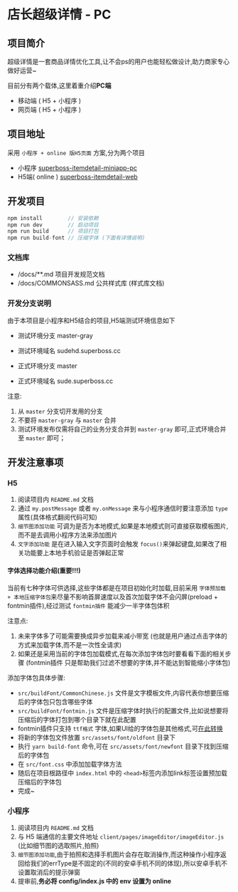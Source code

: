 # 店长超级详情 - PC
## 项目简介
超级详情是一套商品详情优化工具,让不会ps的用户也能轻松做设计,助力商家专心做好运营~

目前分有两个载体,这里着重介绍**PC端**
+ 移动端 ( H5 + 小程序 )
+ 网页端 ( H5 + 小程序 )

## 项目地址
采用 `小程序 + online 版H5页面` 方案,分为两个项目
+ 小程序 [superboss-itemdetail-miniapp-pc](https://git2.superboss.cc/raycloudFrontEnd/superboss-itemdetail-miniapp-pc)
+ H5端( online ) [superboss-itemdetail-web](https://git2.superboss.cc/raycloudFrontEnd/superboss-itemdetail-web)

## 开发项目
``` js
npm install        // 安装依赖
npm run dev        // 启动项目
npm run build      // 项目打包
npm run build-font // 压缩字体 (下面有详情说明)
```

### 文档库
+ /docs/**.md         项目开发规范文档
+ /docs/COMMONSASS.md 公共样式库 (样式库文档)

### 开发分支说明
由于本项目是小程序和H5结合的项目,H5端测试环境信息如下
+ 测试环境分支 master-gray
+ 测试环境域名 sudehd.superboss.cc

+ 正式环境分支 master
+ 正式环境域名 sude.superboss.cc

注意:
1. 从 `master` 分支切开发用的分支
2. 不要将 `master-gray` 与 `master` 合并
3. 测试环境发布仅需将自己的业务分支合并到 `master-gray` 即可,正式环境合并至 `master` 即可；


## 开发注意事项
### H5
1. 阅读项目内 `README.md` 文档
2. 通过 `my.postMessage` 或者 `my.onMessage` 来与小程序通信时要注意添加 `type` 属性(具体格式翻阅代码可知)
3. `细节图添加功能` 可调为是否为本地模式,如果是本地模式则可直接获取模板图片,而不是去调用小程序方法来添加图片
4. `文字添加功能` 是在进入输入文字页面时会触发 `focus()`来弹起键盘,如果改了相关功能要上本地手机验证是否弹起正常

#### 字体选择功能介绍(重要!!!)
当前有七种字体可供选择,这些字体都是在项目初始化时加载,目前采用 `字体预加载 + 本地压缩字体包`来尽量不影响首屏速度以及首次加载字体不会闪屏(preload + fontmin插件),经过测试 `fontmin插件` 能减少一半字体包体积

注意点:
1. 未来字体多了可能需要换成异步加载来减小带宽 (也就是用户通过点击字体的方式来加载字体,而不是一次性全请求)
2. 如果还是采用当前的字体包加载模式,在每次添加字体包时要看看下面的相关步骤 (fontmin插件 只是帮助我们过滤不想要的字体,并不能达到智能缩小字体包)

添加字体包具体步骤:
+ `src/buildFont/CommonChinese.js` 文件是文字模板文件,内容代表你想要压缩后的字体包只包含哪些字体
+ `src/buildFont/fontmin.js` 文件是压缩字体时执行的配置文件,比如说想要将压缩后的字体打包到哪个目录下就在此配置
+ fontmin插件只支持 `ttf格式` 字体,如果UI给的字体包是其他格式,可[在此转换](https://cloudconvert.com/)
+ 将新的字体包文件放置 `src/assets/font/oldfont` 目录下
+ 执行 `yarn build-font` 命令,可在 `src/assets/font/newfont` 目录下找到压缩后的字体包
+ 在 `src/font.css` 中添加加载字体方法
+ 随后在项目根路径中 `index.html` 中的 `<head>`标签内添加link标签设置预加载压缩后的字体包
+ 完成~

### 小程序
1. 阅读项目内 `README.md` 文档
2. 与 H5 端通信的主要文件地址 `client/pages/imageEditor/imageEditor.js` (比如细节图的选取照片,拍照)
3. `细节图添加功能`,由于拍照和选择手机图片会存在取消操作,而这种操作小程序返回给我们的errType是不固定的(不同的安卓手机不同的体现),所以安卓手机不设置取消后的提示弹窗
4. 提审前,**务必将 config/index.js 中的  env 设置为 online**